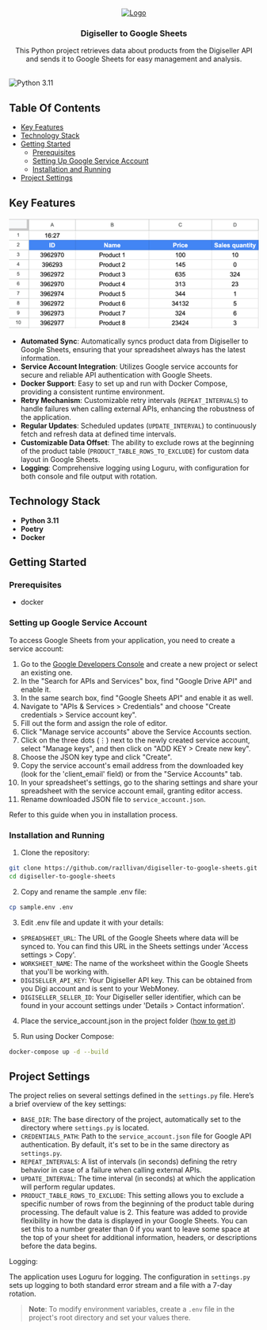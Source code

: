<br/>
<p align="center">
<a href="https://github.com/razllivan/django-florist-app">
    <img src="https://upload.wikimedia.org/wikipedia/commons/3/30/Google_Sheets_logo_%282014-2020%29.svg" alt="Logo" width="80" height="80">
  </a>
  <h3 align="center">Digiseller to Google Sheets</h3>

  <p align="center">
    This Python project retrieves data about products from the Digiseller API and sends it to Google Sheets for easy management and analysis.
    <br/>
    <br/>
  </p>

![Python 3.11](https://img.shields.io/badge/python-3.11-blue)

## Table Of Contents
* [Key Features](#key-features)
* [Technology Stack](#technology-stack)
* [Getting Started](#getting-started)
    * [Prerequisites](#prerequisites)
    * [Setting Up Google Service Account](#setting-up-google-service-account)
    * [Installation and Running](#installation-and-running)
* [Project Settings](#project-setings)


## Key Features

![Screen Shot](screenshot.png)

- **Automated Sync**: Automatically syncs product data from Digiseller to Google Sheets, ensuring that your spreadsheet always has the latest information.
- **Service Account Integration**: Utilizes Google service accounts for secure and reliable API authentication with Google Sheets.
- **Docker Support**: Easy to set up and run with Docker Compose, providing a consistent runtime environment.
- **Retry Mechanism**: Customizable retry intervals (`REPEAT_INTERVALS`) to handle failures when calling external APIs, enhancing the robustness of the application.
- **Regular Updates**: Scheduled updates (`UPDATE_INTERVAL`) to continuously fetch and refresh data at defined time intervals.
- **Customizable Data Offset**: The ability to exclude rows at the beginning of the product table (`PRODUCT_TABLE_ROWS_TO_EXCLUDE`) for custom data layout in Google Sheets.
- **Logging**: Comprehensive logging using Loguru, with configuration for both console and file output with rotation.

## Technology Stack
- **Python 3.11**
- **Poetry**
- **Docker**

## Getting Started

### Prerequisites

* docker

### Setting up Google Service Account

To access Google Sheets from your application, you need to create a service account:

1. Go to the [Google Developers Console](https://console.developers.google.com/) and create a new project or select an existing one.
2. In the "Search for APIs and Services" box, find "Google Drive API" and enable it.
3. In the same search box, find "Google Sheets API" and enable it as well.
4. Navigate to "APIs & Services > Credentials" and choose "Create credentials > Service account key".
5. Fill out the form and assign the role of editor.
6. Click "Manage service accounts" above the Service Accounts section.
7. Click on the three dots (⋮) next to the newly created service account, select "Manage keys", and then click on "ADD KEY > Create new key".
8. Choose the JSON key type and click "Create".
9. Copy the service account's email address from the downloaded key (look for the 'client_email' field) or from the "Service Accounts" tab.
10. In your spreadsheet's settings, go to the sharing settings and share your spreadsheet with the service account email, granting editor access.
11. Rename downloaded JSON file to `service_account.json`.

Refer to this guide when you in  installation process.

### Installation and Running


1. Clone the repository:

```bash
git clone https://github.com/razllivan/digiseller-to-google-sheets.git &&
cd digiseller-to-google-sheets
```
2. Copy and rename the sample .env file:

```bash
cp sample.env .env
```

3. Edit .env file and update it with your details:

- `SPREADSHEET_URL`: The URL of the Google Sheets where data will be synced to. You can find this URL in the Sheets settings under 'Access settings > Copy'.
- `WORKSHEET_NAME`: The name of the worksheet within the Google Sheets that you'll be working with.
- `DIGISELLER_API_KEY`: Your Digiseller API key. This can be obtained from you Digi account and is sent to your WebMoney.
- `DIGISELLER_SELLER_ID`: Your Digiseller seller identifier, which can be found in your account settings under 'Details > Contact information'.

4. Place the service_account.json in the project folder ([how to get it](#setting-up-google-service-account))


5. Run using Docker Compose:

```bash
docker-compose up -d --build
```
## Project Settings
The project relies on several settings defined in the `settings.py` file. Here’s a brief overview of the key settings:

- `BASE_DIR`: The base directory of the project, automatically set to the directory where `settings.py` is located.
- `CREDENTIALS_PATH`: Path to the `service_account.json` file for Google API authentication. By default, it's set to be in the same directory as `settings.py`.
- `REPEAT_INTERVALS`: A list of intervals (in seconds) defining the retry behavior in case of a failure when calling external APIs.
- `UPDATE_INTERVAL`: The time interval (in seconds) at which the application will perform regular updates.
- `PRODUCT_TABLE_ROWS_TO_EXCLUDE`: This setting allows you to exclude a specific number of rows from the beginning of the product table during processing. The default value is 2. This feature was added to provide flexibility in how the data is displayed in your Google Sheets. You can set this to a number greater than 0 if you want to leave some space at the top of your sheet for additional information, headers, or descriptions before the data begins.

Logging:

The application uses Loguru for logging. The configuration in `settings.py` sets up logging to both standard error stream and a file with a 7-day rotation.


> **Note**: To modify environment variables, create a `.env` file in the project's root directory and set your values there. 
